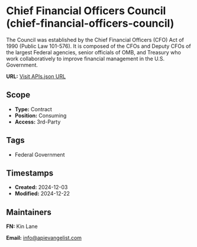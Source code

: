 # Chief Financial Officers Council (chief-financial-officers-council)
The Council was established by the Chief Financial Officers (CFO) Act of 1990 (Public Law 101-576). It is composed of the CFOs and Deputy CFOs of the largest Federal agencies, senior officials of OMB, and Treasury who work collaboratively to improve financial management in the U.S. Government.

**URL:** [Visit APIs.json URL](https://raw.githubusercontent.com/api-evangelist/chief-financial-officers-council/refs/heads/main/apis.yml    )

## Scope

- **Type:** Contract 
- **Position:** Consuming 
- **Access:** 3rd-Party 

## Tags

- Federal Government

## Timestamps

- **Created:** 2024-12-03 
- **Modified:** 2024-12-22 

## Maintainers

**FN:** Kin Lane

**Email:** info@apievangelist.com

